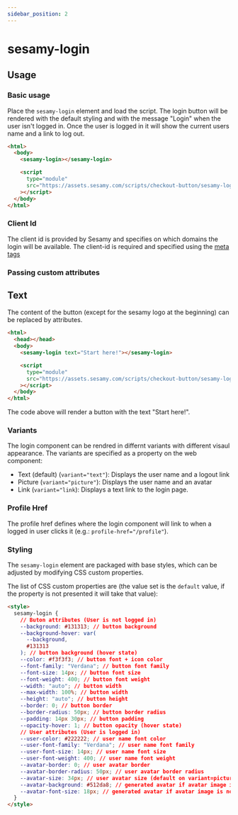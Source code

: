```yaml
---
sidebar_position: 2
---
```


# sesamy-login

## Usage

### Basic usage

Place the `sesamy-login` element and load the script. The login button will be rendered with the default styling and with the message "Login" when the user isn't logged in. Once the user is logged in it will show the current users name and a link to log out.

```html
<html>
  <body>
    <sesamy-login></sesamy-login>

    <script
      type="module"
      src="https://assets.sesamy.com/scripts/checkout-button/sesamy-login.min.js"
    ></script>
  </body>
</html>
```

### Client Id

The client id is provided by Sesamy and specifies on which domains the login will be available. The client-id is required and specified using the [meta tags](/docs/news-widget/meta-tags.md)

### Passing custom attributes

## Text

The content of the button (except for the sesamy logo at the beginning) can be replaced by attributes.

```html
<html>
  <head></head>
  <body>
    <sesamy-login text="Start here!"></sesamy-login>

    <script
      type="module"
      src="https://assets.sesamy.com/scripts/checkout-button/sesamy-login.min.js"
    ></script>
  </body>
</html>
```

The code above will render a button with the text "Start here!".

### Variants

The login component can be rendred in differnt variants with different visaul appearance. The variants are specified as a property on the web component:

- Text (default) (`variant="text"`): Displays the user name and a logout link
- Picture (`variant="picture"`): Displays the user name and an avatar
- Link (`variant="link`): Displays a text link to the login page.

### Profile Href

The profile href defines where the login component will link to when a logged in user clicks it (e.g.: `profile-href="/profile"`).

### Styling

The `sesamy-login` element are packaged with base styles, which can be adjusted by modifying CSS custom properties.

The list of CSS custom properties are (the value set is the `default` value, if the property is not presented it will take that value):

```html
<style>
  sesamy-login {
    // Buton attributes (User is not logged in)
    --background: #131313; // button background
    --background-hover: var(
      --background,
      #131313
    ); // button background (hover state)
    --color: #f3f3f3; // button font + icon color
    --font-family: "Verdana"; // button font family
    --font-size: 14px; // button font size
    --font-weight: 400; // button font weight
    --width: "auto"; // button width
    --max-width: 100%; // button width
    --height: "auto"; // button height
    --border: 0; // button border
    --border-radius: 50px; // button border radius
    --padding: 14px 30px; // button padding
    --opacity-hover: 1; // button opacity (hover state)
    // User attributes (User is logged in)
    --user-color: #222222; // user name font color
    --user-font-family: "Verdana"; // user name font family
    --user-font-size: 14px; // user name font size
    --user-font-weight: 400; // user name font weight
    --avatar-border: 0; // user avatar border
    --avatar-border-radius: 50px; // user avatar border radius
    --avatar-size: 34px; // user avatar size (default on variant=picture is 50px)
    --avatar-background: #512da8; // generated avatar if avatar image is not found background
    --avatar-font-size: 18px; // generated avatar if avatar image is not found font size
  }
</style>
```
